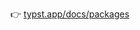 <script setup>
const packages = {{ packages.as_str()|json }}
</script>

<div v-html="packages"></div>

👉 [typst.app/docs/packages](https://typst.app/docs/packages/)
